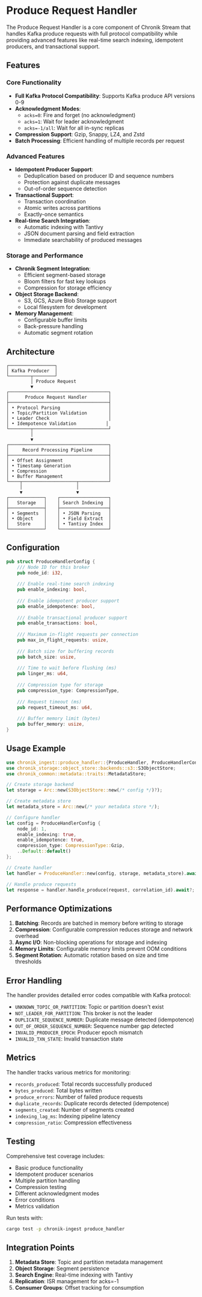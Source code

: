 # Produce Request Handler

The Produce Request Handler is a core component of Chronik Stream that handles Kafka produce requests with full protocol compatibility while providing advanced features like real-time search indexing, idempotent producers, and transactional support.

## Features

### Core Functionality
- **Full Kafka Protocol Compatibility**: Supports Kafka produce API versions 0-9
- **Acknowledgment Modes**: 
  - `acks=0`: Fire and forget (no acknowledgment)
  - `acks=1`: Wait for leader acknowledgment
  - `acks=-1/all`: Wait for all in-sync replicas
- **Compression Support**: Gzip, Snappy, LZ4, and Zstd
- **Batch Processing**: Efficient handling of multiple records per request

### Advanced Features
- **Idempotent Producer Support**: 
  - Deduplication based on producer ID and sequence numbers
  - Protection against duplicate messages
  - Out-of-order sequence detection
- **Transactional Support**: 
  - Transaction coordination
  - Atomic writes across partitions
  - Exactly-once semantics
- **Real-time Search Integration**:
  - Automatic indexing with Tantivy
  - JSON document parsing and field extraction
  - Immediate searchability of produced messages

### Storage and Performance
- **Chronik Segment Integration**: 
  - Efficient segment-based storage
  - Bloom filters for fast key lookups
  - Compression for storage efficiency
- **Object Storage Backend**: 
  - S3, GCS, Azure Blob Storage support
  - Local filesystem for development
- **Memory Management**:
  - Configurable buffer limits
  - Back-pressure handling
  - Automatic segment rotation

## Architecture

```
┌─────────────────┐
│ Kafka Producer  │
└────────┬────────┘
         │ Produce Request
         ▼
┌─────────────────────────────────────┐
│      Produce Request Handler        │
├─────────────────────────────────────┤
│ • Protocol Parsing                  │
│ • Topic/Partition Validation        │
│ • Leader Check                      │
│ • Idempotence Validation           │
└────────┬────────────────────────────┘
         │
         ▼
┌─────────────────────────────────────┐
│     Record Processing Pipeline      │
├─────────────────────────────────────┤
│ • Offset Assignment                 │
│ • Timestamp Generation              │
│ • Compression                       │
│ • Buffer Management                 │
└────┬────────────────────┬───────────┘
     │                    │
     ▼                    ▼
┌─────────────┐    ┌──────────────────┐
│   Storage   │    │ Search Indexing  │
├─────────────┤    ├──────────────────┤
│ • Segments  │    │ • JSON Parsing   │
│ • Object    │    │ • Field Extract  │
│   Store     │    │ • Tantivy Index  │
└─────────────┘    └──────────────────┘
```

## Configuration

```rust
pub struct ProduceHandlerConfig {
    /// Node ID for this broker
    pub node_id: i32,
    
    /// Enable real-time search indexing
    pub enable_indexing: bool,
    
    /// Enable idempotent producer support
    pub enable_idempotence: bool,
    
    /// Enable transactional producer support
    pub enable_transactions: bool,
    
    /// Maximum in-flight requests per connection
    pub max_in_flight_requests: usize,
    
    /// Batch size for buffering records
    pub batch_size: usize,
    
    /// Time to wait before flushing (ms)
    pub linger_ms: u64,
    
    /// Compression type for storage
    pub compression_type: CompressionType,
    
    /// Request timeout (ms)
    pub request_timeout_ms: u64,
    
    /// Buffer memory limit (bytes)
    pub buffer_memory: usize,
}
```

## Usage Example

```rust
use chronik_ingest::produce_handler::{ProduceHandler, ProduceHandlerConfig};
use chronik_storage::object_store::backends::s3::S3ObjectStore;
use chronik_common::metadata::traits::MetadataStore;

// Create storage backend
let storage = Arc::new(S3ObjectStore::new(/* config */)?);

// Create metadata store
let metadata_store = Arc::new(/* your metadata store */);

// Configure handler
let config = ProduceHandlerConfig {
    node_id: 1,
    enable_indexing: true,
    enable_idempotence: true,
    compression_type: CompressionType::Gzip,
    ..Default::default()
};

// Create handler
let handler = ProduceHandler::new(config, storage, metadata_store).await?;

// Handle produce requests
let response = handler.handle_produce(request, correlation_id).await?;
```

## Performance Optimizations

1. **Batching**: Records are batched in memory before writing to storage
2. **Compression**: Configurable compression reduces storage and network overhead
3. **Async I/O**: Non-blocking operations for storage and indexing
4. **Memory Limits**: Configurable memory limits prevent OOM conditions
5. **Segment Rotation**: Automatic rotation based on size and time thresholds

## Error Handling

The handler provides detailed error codes compatible with Kafka protocol:
- `UNKNOWN_TOPIC_OR_PARTITION`: Topic or partition doesn't exist
- `NOT_LEADER_FOR_PARTITION`: This broker is not the leader
- `DUPLICATE_SEQUENCE_NUMBER`: Duplicate message detected (idempotence)
- `OUT_OF_ORDER_SEQUENCE_NUMBER`: Sequence number gap detected
- `INVALID_PRODUCER_EPOCH`: Producer epoch mismatch
- `INVALID_TXN_STATE`: Invalid transaction state

## Metrics

The handler tracks various metrics for monitoring:
- `records_produced`: Total records successfully produced
- `bytes_produced`: Total bytes written
- `produce_errors`: Number of failed produce requests
- `duplicate_records`: Duplicate records detected (idempotence)
- `segments_created`: Number of segments created
- `indexing_lag_ms`: Indexing pipeline latency
- `compression_ratio`: Compression effectiveness

## Testing

Comprehensive test coverage includes:
- Basic produce functionality
- Idempotent producer scenarios
- Multiple partition handling
- Compression testing
- Different acknowledgment modes
- Error conditions
- Metrics validation

Run tests with:
```bash
cargo test -p chronik-ingest produce_handler
```

## Integration Points

1. **Metadata Store**: Topic and partition metadata management
2. **Object Storage**: Segment persistence
3. **Search Engine**: Real-time indexing with Tantivy
4. **Replication**: ISR management for acks=-1
5. **Consumer Groups**: Offset tracking for consumption